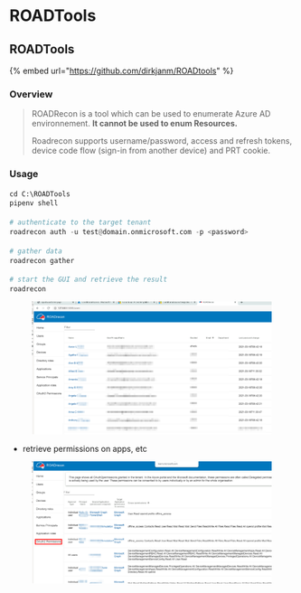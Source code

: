# ROADTools

## ROADTools

{% embed url="https://github.com/dirkjanm/ROADtools" %}

### Overview

> ROADRecon is a tool which can be used to enumerate Azure AD environnement. **It cannot be used to enum Resources.**
>
> Roadrecon supports username/password, access and refresh tokens, device code flow (sign-in from another device) and PRT cookie.

### Usage

```python
cd C:\ROADTools
pipenv shell

# authenticate to the target tenant
roadrecon auth -u test@domain.onmicrosoft.com -p <password>

# gather data
roadrecon gather

# start the GUI and retrieve the result
roadrecon
```

<figure><img src="../../../../.gitbook/assets/image (5).png" alt=""><figcaption></figcaption></figure>

* retrieve permissions on apps, etc

<figure><img src="../../../../.gitbook/assets/image.png" alt=""><figcaption></figcaption></figure>



###

